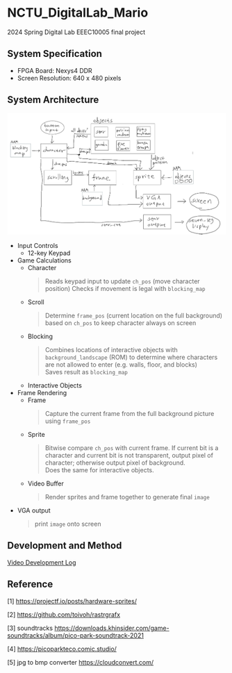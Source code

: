 # NCTU_DigitalLab_Mario
2024 Spring Digital Lab EEEC10005 final project

## System Specification
- FPGA Board: Nexys4 DDR
- Screen Resolution: 640 x 480 pixels

## System Architecture
![image](https://github.com/xyth0rn/NCTU_DigitalLab_Mario/blob/main/game_calc/pictures/system%20architecture%20update.png)

- Input Controls
  - 12-key Keypad
- Game Calculations
  - Character
    > Reads keypad input to update `ch_pos` (move character position)
    > Checks if movement is legal with `blocking_map`
  - Scroll<br>
    > Determine `frame_pos` (current location on the full background) based on `ch_pos` to keep character always on screen
  - Blocking
    > Combines locations of interactive objects with `background_landscape` (ROM) to determine where characters are not allowed to enter (e.g. walls, floor, and blocks)<br>
    > Saves result as `blocking_map`
  - Interactive Objects
- Frame Rendering
  - Frame
    > Capture the current frame from the full background picture using `frame_pos`
  - Sprite
    > Bitwise compare `ch_pos` with current frame. If current bit is a character and current bit is not transparent, output pixel of character; otherwise output pixel of background.<br>
    > Does the same for interactive objects.<br>
  - Video Buffer
    > Render sprites and frame together to generate final `image`
- VGA output
  > print `image` onto screen

## Development and Method
[Video Development Log](Video_devlog.md)

## Reference
[1] https://projectf.io/posts/hardware-sprites/

[2] https://github.com/toivoh/rastrgrafx

[3] soundtracks https://downloads.khinsider.com/game-soundtracks/album/pico-park-soundtrack-2021

[4] https://picoparkteco.comic.studio/

[5] jpg to bmp converter https://cloudconvert.com/
